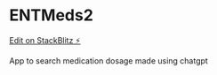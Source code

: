 # ENTMeds2

[Edit on StackBlitz ⚡️](https://stackblitz.com/edit/react-ts-kjatef)


App to search medication dosage made using chatgpt
